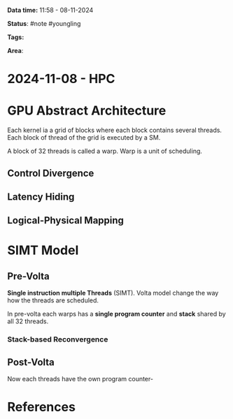 **Data time:** 11:58 - 08-11-2024

**Status**: #note #youngling 

**Tags:** 

**Area**: 
# 2024-11-08 - HPC

# GPU Abstract Architecture
Each kernel ia a grid of blocks where each block contains several threads. Each block of thread of the grid is executed by a SM.

A block of 32 threads is called a warp. Warp is a unit of scheduling.
## Control Divergence 

## Latency Hiding 

## Logical-Physical Mapping

# SIMT Model 

## Pre-Volta
**Single instruction multiple Threads** (SIMT). Volta model change the way how the threads are scheduled. 

In pre-volta each warps has a **single program counter** and **stack** shared by all 32 threads.
### Stack-based Reconvergence 

## Post-Volta
Now each threads have the own program counter-



# References
